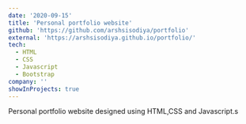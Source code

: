 ```yaml
---
date: '2020-09-15'
title: 'Personal portfolio website'
github: 'https://github.com/arshsisodiya/portfolio'
external: 'https://arshsisodiya.github.io/portfolio/'
tech:
  - HTML
  - CSS
  - Javascript
  - Bootstrap
company: ''
showInProjects: true
---
```


Personal portfolio website designed using HTML,CSS and Javascript.s
